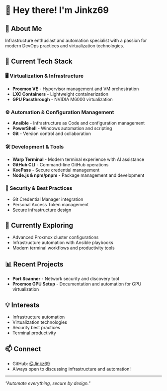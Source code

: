 # 👋 Hey there! I'm Jinkz69

## 🚀 About Me
Infrastructure enthusiast and automation specialist with a passion for modern DevOps practices and virtualization technologies.

## 🔧 Current Tech Stack

### 🖥️ Virtualization & Infrastructure
- **Proxmox VE** - Hypervisor management and VM orchestration
- **LXC Containers** - Lightweight containerization
- **GPU Passthrough** - NVIDIA M6000 virtualization

### ⚙️ Automation & Configuration Management
- **Ansible** - Infrastructure as Code and configuration management
- **PowerShell** - Windows automation and scripting
- **Git** - Version control and collaboration

### 🛠️ Development & Tools
- **Warp Terminal** - Modern terminal experience with AI assistance
- **GitHub CLI** - Command-line GitHub operations
- **KeePass** - Secure credential management
- **Node.js & npm/pnpm** - Package management and development

### 🔐 Security & Best Practices
- Git Credential Manager integration
- Personal Access Token management
- Secure infrastructure design

## 🌱 Currently Exploring
- Advanced Proxmox cluster configurations
- Infrastructure automation with Ansible playbooks
- Modern terminal workflows and productivity tools

## 📊 Recent Projects
- **Port Scanner** - Network security and discovery tool
- **Proxmox GPU Setup** - Documentation and automation for GPU virtualization

## 💡 Interests
- Infrastructure automation
- Virtualization technologies
- Security best practices
- Terminal productivity

## 📫 Connect
- GitHub: [@Jinkz69](https://github.com/Jinkz69)
- Always open to discussing infrastructure and automation!

---
*"Automate everything, secure by design."*
